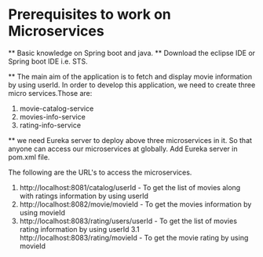# Prerequisites to work on Microservices
** Basic knowledge on Spring boot and java.
** Download the eclipse IDE or Spring boot IDE i.e. STS.

** The main aim of the application is to fetch and display movie information by using userId.
In order to develop this application, we need to create three micro services.Those are:
1. movie-catalog-service
2. movies-info-service
3. rating-info-service

** we need Eureka server to deploy above three microservices in it. So that anyone can access our microservices at globally.
Add Eureka server in pom.xml file.

The following are the URL's to access the microservices.

1. http://localhost:8081/catalog/userId - To get the list of movies along with ratings information by using userId
2. http://localhost:8082/movie/movieId - To get the movies information by using movieId
3. http://localhost:8083/rating/users/userId - To get the list of movies rating information by using userId
3.1 http://localhost:8083/rating/movieId - To get the movie rating by using movieId

